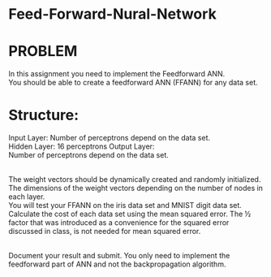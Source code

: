 # Feed-Forward-Nural-Network
# PROBLEM 
In this assignment you need to implement the Feedforward ANN. <br />
You should be able to create a feedforward ANN (FFANN) for any data set.<br />

# Structure: 
Input Layer: Number of perceptrons depend on the data set. <br />
Hidden Layer: 16 perceptrons Output Layer: <br />
Number of perceptrons depend on the data set.  <br /><br />

The weight vectors should be dynamically created and randomly initialized. <br />
The dimensions of the weight vectors depending on the number of nodes in each layer. <br />
You will test your FFANN on the iris data set and MNIST digit data set. <br />
Calculate the cost of each data set using the mean squared error. The ½ factor that was introduced as a convenience for the squared error discussed in class, is not needed for mean squared error. <br /><br />

Document your result and submit. You only need to implement the feedforward part of ANN and not the backpropagation algorithm.
